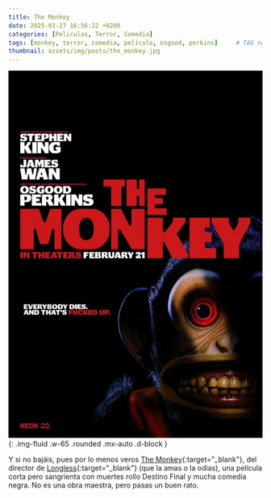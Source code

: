 ```yaml
---
title: The Monkey
date: 2025-03-27 16:56:22 +0200
categories: [Peliculas, Terror, Comedia]
tags: [monkey, terror, comedia, película, osgood, perkins]     # TAG names should always be lowercase
thumbnail: assets/img/posts/the_monkey.jpg
---
```


![Poster de la película The Monkey](assets/img/posts/the_monkey.jpg){: .img-fluid .w-65 .rounded .mx-auto .d-block }

Y si no bajáis, pues por lo menos veros [The Monkey](https://www.filmaffinity.com/es/film247371.html "The Monkey"){:target="_blank"},
del director de [Longless](https://www.filmaffinity.com/es/film595778.html "Longless"){:target="_blank"} (que la amas o la odias), una película corta pero
sangrienta con muertes rollo Destino Final y mucha comedia negra. No es una obra maestra, pero pasas un buen rato.
